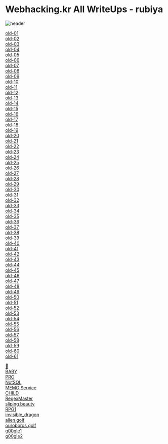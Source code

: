 # Webhacking.kr All WriteUps - rubiya
![header](https://capsule-render.vercel.app/api?type=soft&color=FFF&height=200&section=header&text=Webhacking.kr&fontColor=212529&fontSize=70&animation=fadeIn)
<p align="left">
<a href="https://github.com/hackintoanetwork/webhacking.kr/blob/main/old-01.py">old-01</a><br>
<a href="https://github.com/hackintoanetwork/webhacking.kr/blob/main/old-02.py">old-02</a><br>
<a href="https://github.com/hackintoanetwork/webhacking.kr/blob/main/old-03.py">old-03</a><br>
<a href="https://github.com/hackintoanetwork/webhacking.kr/blob/main/old-04.py">old-04</a><br>
<a href="https://github.com/hackintoanetwork/webhacking.kr/blob/main/old-05.py">old-05</a><br>
<a href="https://github.com/hackintoanetwork/webhacking.kr/blob/main/old-06.py">old-06</a><br>
<a href="https://github.com/hackintoanetwork/webhacking.kr/blob/main/old-07.py">old-07</a><br>
<a href="https://github.com/hackintoanetwork/webhacking.kr/blob/main/old-08.py">old-08</a><br>
<a href="https://github.com/hackintoanetwork/webhacking.kr/blob/main/old-09.py">old-09</a><br>
<a href="https://github.com/hackintoanetwork/webhacking.kr/blob/main/old-10.py">old-10</a><br>
<a href="https://github.com/hackintoanetwork/webhacking.kr/blob/main/old-11.py">old-11</a><br>
<a href="https://github.com/hackintoanetwork/webhacking.kr/blob/main/old-12.py">old-12</a><br>
<a href="https://github.com/hackintoanetwork/webhacking.kr/blob/main/old-13.py">old-13</a><br>
<a href="https://github.com/hackintoanetwork/webhacking.kr/blob/main/old-14.py">old-14</a><br>
<a href="https://github.com/hackintoanetwork/webhacking.kr/blob/main/old-15.py">old-15</a><br>
<a href="https://github.com/hackintoanetwork/webhacking.kr/blob/main/old-16.py">old-16</a><br>
<a href="https://github.com/hackintoanetwork/webhacking.kr/blob/main/old-17.py">old-17</a><br>
<a href="https://github.com/hackintoanetwork/webhacking.kr/blob/main/old-18.py">old-18</a><br>
<a href="https://github.com/hackintoanetwork/webhacking.kr/blob/main/old-19.py">old-19</a><br>
<a href="https://github.com/hackintoanetwork/webhacking.kr/blob/main/old-20.py">old-20</a><br>
<a href="https://github.com/hackintoanetwork/webhacking.kr/blob/main/old-21.py">old-21</a><br>
<a href="https://github.com/hackintoanetwork/webhacking.kr/blob/main/old-22.py">old-22</a><br>
<a href="https://github.com/hackintoanetwork/webhacking.kr/blob/main/old-23.py">old-23</a><br>
<a href="https://github.com/hackintoanetwork/webhacking.kr/blob/main/old-24.py">old-24</a><br>
<a href="https://github.com/hackintoanetwork/webhacking.kr/blob/main/old-25.py">old-25</a><br>
<a href="https://github.com/hackintoanetwork/webhacking.kr/blob/main/old-26.py">old-26</a><br>
<a href="https://github.com/hackintoanetwork/webhacking.kr/blob/main/old-27.py">old-27</a><br>
<a href="https://github.com/hackintoanetwork/webhacking.kr/blob/main/old-28.py">old-28</a><br>
<a href="https://github.com/hackintoanetwork/webhacking.kr/blob/main/old-29.py">old-29</a><br>
<a href="https://github.com/hackintoanetwork/webhacking.kr/blob/main/old-30.py">old-30</a><br>
<a href="https://github.com/hackintoanetwork/webhacking.kr/blob/main/old-31.py">old-31</a><br>
<a href="https://github.com/hackintoanetwork/webhacking.kr/blob/main/old-32.py">old-32</a><br>
<a href="https://github.com/hackintoanetwork/webhacking.kr/blob/main/old-33.py">old-33</a><br>
<a href="https://github.com/hackintoanetwork/webhacking.kr/blob/main/old-34.py">old-34</a><br>
<a href="https://github.com/hackintoanetwork/webhacking.kr/blob/main/old-35.py">old-35</a><br>
<a href="https://github.com/hackintoanetwork/webhacking.kr/blob/main/old-36.py">old-36</a><br>
<a href="https://github.com/hackintoanetwork/webhacking.kr/blob/main/old-37.py">old-37</a><br>
<a href="https://github.com/hackintoanetwork/webhacking.kr/blob/main/old-38.py">old-38</a><br>
<a href="https://github.com/hackintoanetwork/webhacking.kr/blob/main/old-39.py">old-39</a><br>
<a href="https://github.com/hackintoanetwork/webhacking.kr/blob/main/old-40.py">old-40</a><br>
<a href="https://github.com/hackintoanetwork/webhacking.kr/blob/main/old-41.py">old-41</a><br>
<a href="https://github.com/hackintoanetwork/webhacking.kr/blob/main/old-42.py">old-42</a><br>
<a href="https://github.com/hackintoanetwork/webhacking.kr/blob/main/old-43.py">old-43</a><br>
<a href="https://github.com/hackintoanetwork/webhacking.kr/blob/main/old-44.py">old-44</a><br>
<a href="https://github.com/hackintoanetwork/webhacking.kr/blob/main/old-45.py">old-45</a><br>
<a href="https://github.com/hackintoanetwork/webhacking.kr/blob/main/old-46.py">old-46</a><br>
<a href="https://github.com/hackintoanetwork/webhacking.kr/blob/main/old-47.py">old-47</a><br>
<a href="https://github.com/hackintoanetwork/webhacking.kr/blob/main/old-48.py">old-48</a><br>
<a href="https://github.com/hackintoanetwork/webhacking.kr/blob/main/old-49.py">old-49</a><br>
<a href="https://github.com/hackintoanetwork/webhacking.kr/blob/main/old-50.py">old-50</a><br>
<a href="https://github.com/hackintoanetwork/webhacking.kr/blob/main/old-51.py">old-51</a><br>
<a href="https://github.com/hackintoanetwork/webhacking.kr/blob/main/old-52.py">old-52</a><br>
<a href="https://github.com/hackintoanetwork/webhacking.kr/blob/main/old-53.py">old-53</a><br>
<a href="https://github.com/hackintoanetwork/webhacking.kr/blob/main/old-54.py">old-54</a><br>
<a href="https://github.com/hackintoanetwork/webhacking.kr/blob/main/old-55.py">old-55</a><br>
<a href="https://github.com/hackintoanetwork/webhacking.kr/blob/main/old-56.py">old-56</a><br>
<a href="https://github.com/hackintoanetwork/webhacking.kr/blob/main/old-57.py">old-57</a><br>
<a href="https://github.com/hackintoanetwork/webhacking.kr/blob/main/old-58.py">old-58</a><br>
<a href="https://github.com/hackintoanetwork/webhacking.kr/blob/main/old-59.py">old-59</a><br>
<a href="https://github.com/hackintoanetwork/webhacking.kr/blob/main/old-60.py">old-60</a><br>
<a href="https://github.com/hackintoanetwork/webhacking.kr/blob/main/old-61.py">old-61</a><br>

<a href="https://github.com/hackintoanetwork/webhacking.kr/blob/main/Orange.py">🍊</a><br>
<a href="https://github.com/hackintoanetwork/webhacking.kr/blob/main/BABY.py">BABY</a><br>
<a href="https://github.com/hackintoanetwork/webhacking.kr/blob/main/PRO.py">PRO</a><br>
<a href="https://github.com/hackintoanetwork/webhacking.kr/blob/main/NotSQL.py">NotSQL</a><br>
<a href="https://github.com/hackintoanetwork/webhacking.kr/blob/main/MEMO_Service.py">MEMO Service</a><br>
<a href="https://github.com/hackintoanetwork/webhacking.kr/blob/main/CHILD.py">CHILD</a><br>
<a href="https://github.com/hackintoanetwork/webhacking.kr/blob/main/RegexMaster.py">RegexMaster</a><br>
<a href="https://github.com/hackintoanetwork/webhacking.kr/blob/main/sliping_beauty.py">sliping beauty</a><br>
<a href="https://github.com/hackintoanetwork/webhacking.kr/blob/main/RPG1.py">RPG1</a><br>
<a href="https://github.com/hackintoanetwork/webhacking.kr/blob/main/invisible_dragon.py">invisible_dragon</a><br>
<a href="https://github.com/hackintoanetwork/webhacking.kr/blob/main/alien_golf.py">alien golf</a><br>
<a href="https://github.com/hackintoanetwork/webhacking.kr/blob/main/ouroboros_golf.py">ouroboros golf</a><br>
<a href="https://github.com/hackintoanetwork/webhacking.kr/blob/main/g00gle1.py">g00gle1</a><br>
<a href="https://github.com/hackintoanetwork/webhacking.kr/blob/main/g00gle2.py">g00gle2</a><br>
  

